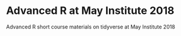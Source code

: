 # Advanced R at May Institute 2018

Advanced R short course materials on tidyverse at May Institute 2018
